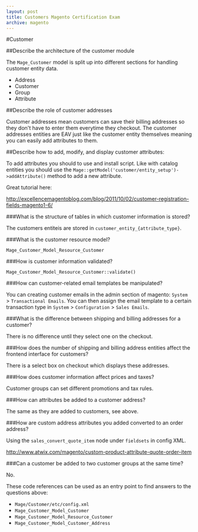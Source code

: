 ```yaml
---
layout: post
title: Customers Magento Certification Exam
archive: magento
---
```

#Customer

##Describe the architecture of the customer module

The `Mage_Customer` model is split up into different sections for handling customer entity data. 

- Address
- Customer
- Group
- Attribute

##Describe the role of customer addresses

Customer addresses mean customers can save their billing addresses so they don't have to enter them everytime they checkout. The customer addresses entities are EAV just like the customer entity themselves meaning you can easily add attributes to them.

##Describe how to add, modify, and display customer attributes:

To add attributes you should to use and install script. Like with catalog entities you should use the `Mage::getModel('customer/entity_setup')->addAttribute()` method to add a new attribute.

Great tutorial here:

http://excellencemagentoblog.com/blog/2011/10/02/customer-registration-fields-magento1-6/

###What is the structure of tables in which customer information is stored?

The customers entiteis are stored in `customer_entity_{attribute_type}`.

###What is the customer resource model?

	Mage_Customer_Model_Resource_Customer

###How is customer information validated?

	Mage_Customer_Model_Resource_Customer::validate()

###How can customer-related email templates be manipulated?

You can creating customer emails in the admin section of magento: `System` > `Transactional Emails`.  You can then assign the email template to a certain transaction type in `System` > `Configuration` > `Sales Emails`.

###What is the difference between shipping and billing addresses for a customer?

There is no difference until they select one on the checkout.

###How does the number of shipping and billing address entities affect the frontend interface for customers? 

There is a select box on checkout which displays these addresses. 

###How does customer information affect prices and taxes?

Customer groups can set different promotions and tax rules.

###How can attributes be added to a customer address?

The same as they are added to customers, see above.

###How are custom address attributes you added converted to an order address?

Using the `sales_convert_quote_item` node under `fieldsets` in config XML.

http://www.atwix.com/magento/custom-product-attribute-quote-order-item

###Can a customer be added to two customer groups at the same time?

No.

These code references can be used as an entry point to find answers to the questions above: 

- `Mage/Customer/etc/config.xml`
- `Mage_Customer_Model_Customer`
- `Mage_Customer_Model_Resource_Customer`
- `Mage_Customer_Model_Customer_Address`
